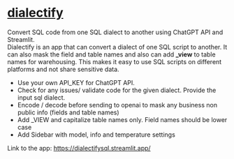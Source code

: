 # [dialectify](https://dialectifysql.streamlit.app/)

Convert SQL code from one SQL dialect to another using ChatGPT API and Streamlit. 
<br> Dialectify is an app that can convert a dialect of one SQL script to another. It can also mask the field and table names and also can add **_view** to table names for warehousing. This makes it easy to use SQL scripts on different platforms and not share sensitive data.

- Use your own API_KEY for ChatGPT API.
- Check for any issues/ validate code for the given dialect. Provide the input sql dialect.
- Encode / decode before sending to openai to mask any business non public info (fields and table names)
- Add _VIEW and capitalize table names only. Field names should be lower case
- Add Sidebar with model, info and temperature settings

Link to the app: https://dialectifysql.streamlit.app/
